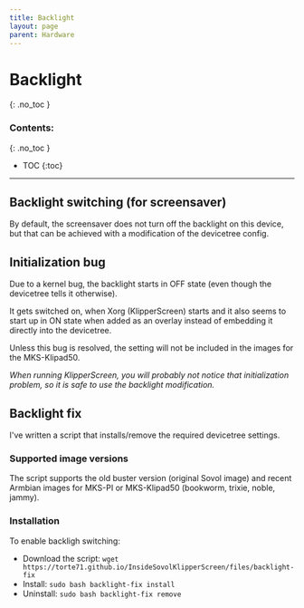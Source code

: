 ```yaml
---
title: Backlight
layout: page
parent: Hardware
---
```

# Backlight
{: .no_toc }
### Contents:
{: .no_toc }
- TOC
{:toc}
----

## Backlight switching (for screensaver)

By default, the screensaver does not turn off the backlight on this device,
but that can be achieved with a modification of the devicetree config.

## Initialization bug

Due to a kernel bug, the backlight starts in OFF state (even though the devicetree tells it otherwise).

It gets switched on, when Xorg (KlipperScreen) starts and it also seems to start up in ON state when added as an overlay instead of embedding it directly into the devicetree.

Unless this bug is resolved, the setting will not be included in the images for the MKS-Klipad50.

*When running KlipperScreen, you will probably not notice that initialization problem, so it is safe to use the backlight modification.*

## Backlight fix

I've written a script that installs/remove the required devicetree settings.

### Supported image versions

The script supports the old buster version (original Sovol image)
and recent Armbian images for MKS-PI or MKS-Klipad50 (bookworm, trixie, noble, jammy).

### Installation

To enable backligh switching:
- Download the script: `wget https://torte71.github.io/InsideSovolKlipperScreen/files/backlight-fix`
- Install: `sudo bash backlight-fix install`
- Uninstall:  `sudo bash backlight-fix remove`

